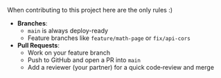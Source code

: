 When contributing to this project here are the only rules :)

- **Branches**:  
  - `main` is always deploy-ready  
  - Feature branches like `feature/math-page` or `fix/api-cors`  
- **Pull Requests**:  
  - Work on your feature branch  
  - Push to GitHub and open a PR into `main`  
  - Add a reviewer (your partner) for a quick code‐review and merge  
  